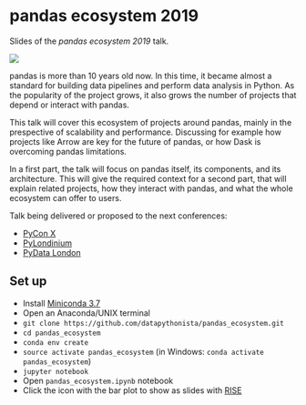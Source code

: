 # pandas ecosystem 2019

Slides of the _pandas ecosystem 2019_ talk.

![](https://raw.githubusercontent.com/datapythonista/pandas_ecosystem/master/img/pandas_ecosystem.jpg)

pandas is more than 10 years old now. In this time, it became almost a standard
for building data pipelines and perform data analysis in Python.
As the popularity of the project grows, it also grows the number of projects
that depend or interact with pandas.

This talk will cover this ecosystem of projects around pandas,
mainly in the prespective of scalability and performance.
Discussing for example how projects like Arrow are key for the future of pandas,
or how Dask is overcoming pandas limitations.

In a first part, the talk will focus on pandas itself, its components,
and its architecture. This will give the required context for a second part,
that will explain related projects, how they interact with pandas,
and what the whole ecosystem can offer to users.

Talk being delivered or proposed to the next conferences:

- [PyCon X](https://www.pycon.it/en/)
- [PyLondinium](https://pylondinium.org/)
- [PyData London](https://pydata.org/london2019/)

## Set up

- Install [Miniconda 3.7](https://docs.conda.io/en/latest/miniconda.html)
- Open an Anaconda/UNIX terminal
- `git clone https://github.com/datapythonista/pandas_ecosystem.git`
- `cd pandas_ecosystem`
- `conda env create`
- `source activate pandas_ecosystem` (in Windows: `conda activate pandas_ecosystem`)
- `jupyter notebook`
- Open `pandas_ecosystem.ipynb` notebook
- Click the icon with the bar plot to show as slides with [RISE](https://damianavila.github.io/RISE/)
